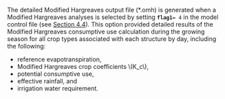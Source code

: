 The detailed Modified Hargreaves output file (\*.omh) is generated when a Modified Hargreaves analyses is 
selected by setting **`flag1`**`= 4` in the model control file (see [Section 4.4](../InputDescription/44.md)).  This option provided detailed 
results of the Modified Hargreaves consumptive use calculation during the growing season for all crop types 
associated with each structure by day, including the following:

* reference evapotranspiration, 
* Modified Hargreaves crop coefficients \\(K_c\\), 
* potential consumptive use, 
* effective rainfall, and 
* irrigation water requirement. 
